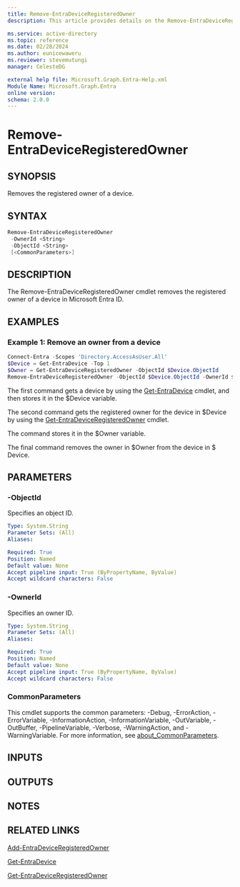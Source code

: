 ```yaml
---
title: Remove-EntraDeviceRegisteredOwner
description: This article provides details on the Remove-EntraDeviceRegisteredOwner command.

ms.service: active-directory
ms.topic: reference
ms.date: 02/28/2024
ms.author: eunicewaweru
ms.reviewer: stevemutungi
manager: CelesteDG

external help file: Microsoft.Graph.Entra-Help.xml
Module Name: Microsoft.Graph.Entra
online version:
schema: 2.0.0
---
```


# Remove-EntraDeviceRegisteredOwner

## SYNOPSIS

Removes the registered owner of a device.

## SYNTAX

```powershell
Remove-EntraDeviceRegisteredOwner 
 -OwnerId <String> 
 -ObjectId <String> 
 [<CommonParameters>]
```

## DESCRIPTION

The Remove-EntraDeviceRegisteredOwner cmdlet removes the registered owner of a device in Microsoft Entra ID.

## EXAMPLES

### Example 1: Remove an owner from a device

```powershell
Connect-Entra -Scopes 'Directory.AccessAsUser.All'
$Device = Get-EntraDevice -Top 1
$Owner = Get-EntraDeviceRegisteredOwner -ObjectId $Device.ObjectId
Remove-EntraDeviceRegisteredOwner -ObjectId $Device.ObjectId -OwnerId $Owner.ObjectId
```

The first command gets a device by using the [Get-EntraDevice](./Get-EntraDevice.md) cmdlet, and then stores it in the $Device variable.  

The second command gets the registered owner for the device in $Device by using the [Get-EntraDeviceRegisteredOwner](./Get-EntraDeviceRegisteredOwner.md) cmdlet.  

The command stores it in the $Owner variable.  

The final command removes the owner in $Owner from the device in $ Device.

## PARAMETERS

### -ObjectId

Specifies an object ID.

```yaml
Type: System.String
Parameter Sets: (All)
Aliases:

Required: True
Position: Named
Default value: None
Accept pipeline input: True (ByPropertyName, ByValue)
Accept wildcard characters: False
```

### -OwnerId

Specifies an owner ID.

```yaml
Type: System.String
Parameter Sets: (All)
Aliases:

Required: True
Position: Named
Default value: None
Accept pipeline input: True (ByPropertyName, ByValue)
Accept wildcard characters: False
```

### CommonParameters

This cmdlet supports the common parameters: -Debug, -ErrorAction, -ErrorVariable, -InformationAction, -InformationVariable, -OutVariable, -OutBuffer, -PipelineVariable, -Verbose, -WarningAction, and -WarningVariable. For more information, see [about_CommonParameters](https://go.microsoft.com/fwlink/?LinkID=113216).

## INPUTS

## OUTPUTS

## NOTES

## RELATED LINKS

[Add-EntraDeviceRegisteredOwner](Add-EntraDeviceRegisteredOwner.md)

[Get-EntraDevice](Get-EntraDevice.md)

[Get-EntraDeviceRegisteredOwner](Get-EntraDeviceRegisteredOwner.md)

